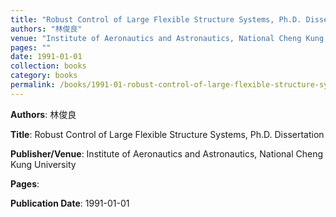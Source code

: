 ```yaml
---
title: "Robust Control of Large Flexible Structure Systems, Ph.D. Dissertation"
authors: "林俊良"
venue: "Institute of Aeronautics and Astronautics, National Cheng Kung University"
pages: ""
date: 1991-01-01
collection: books
category: books
permalink: /books/1991-01-robust-control-of-large-flexible-structure-systems,-ph.d.-dissertation
---
```


**Authors**: 林俊良

**Title**: Robust Control of Large Flexible Structure Systems, Ph.D. Dissertation

**Publisher/Venue**: Institute of Aeronautics and Astronautics, National Cheng Kung University

**Pages**: 

**Publication Date**: 1991-01-01
